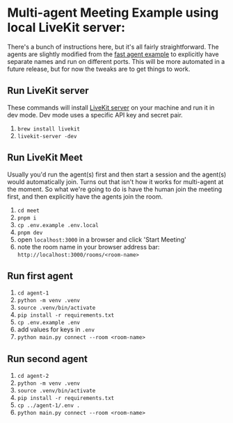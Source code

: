 # Multi-agent Meeting Example using local LiveKit server:

There's a bunch of instructions here, but it's all fairly straightforward. The agents are slightly modified from the [fast agent example](https://github.com/dsa/fast-voice-assistant/) to explicitly have separate names and run on different ports. This will be more automated in a future release, but for now the tweaks are to get things to work.

## Run LiveKit server
These commands will install [LiveKit server](https://github.com/livekit/livekit) on your machine and run it in dev mode. Dev mode uses a specific API key and secret pair.
1. `brew install livekit`
2. `livekit-server -dev`

## Run LiveKit Meet
Usually you'd run the agent(s) first and then start a session and the agent(s) would automatically join. Turns out that isn't how it works for multi-agent at the moment. So what we're going to do is have the human join the meeting first, and then explicitly have the agents join the room.
1. `cd meet`
2. `pnpm i`
3. `cp .env.example .env.local`
4. `pnpm dev`
5. open `localhost:3000` in a browser and click 'Start Meeting'
6. note the room name in your browser address bar: `http://localhost:3000/rooms/<room-name>`

## Run first agent
1. `cd agent-1`
2. `python -m venv .venv`
3. `source .venv/bin/activate`
4. `pip install -r requirements.txt`
5. `cp .env.example .env`
6. add values for keys in `.env`
7. `python main.py connect --room <room-name>`

## Run second agent
1. `cd agent-2`
2. `python -m venv .venv`
3. `source .venv/bin/activate`
4. `pip install -r requirements.txt`
5. `cp ../agent-1/.env .`
7. `python main.py connect --room <room-name>`

